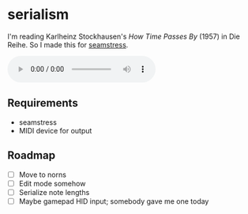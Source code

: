 # serialism

I'm reading Karlheinz Stockhausen's *How Time Passes By* (1957) in Die
Reihe. So I made this for [seamstress](https://llllllll.co/t/seamstress-v0-14-3/62356).

![](a-serialism.mp3)

## Requirements

- seamstress
- MIDI device for output

## Roadmap

- [ ] Move to norns
- [ ] Edit mode somehow
- [ ] Serialize note lengths
- [ ] Maybe gamepad HID input; somebody gave me one today
